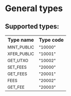 # General types
## Supported types:
<table class="tg">
  <tr>
   <th>Type name</th>
   <th>Type code</th>
  </tr>
  
  <tr>
   <td><sub>MINT_PUBLIC</sub></td>
   <td><sub>"10000"</sub></td>
  </tr>
  
  <tr>
   <td><sub>XFER_PUBLIC</sub></td>
   <td><sub>"10001"</sub></td>
  </tr>
  
  <tr>
   <td><sub>GET_UTXO</sub></td>
   <td><sub>"10002"</sub></td>
  </tr>
  
  <tr>
   <td><sub>SET_FEES</sub></td>
   <td><sub>"20000"</sub></td>
  </tr>
  
  <tr>
   <td><sub>GET_FEES</sub></td>
   <td><sub>"20001"</sub></td>
  </tr>
  
  <tr>
   <td><sub>FEES</sub></td>
   <td><sub>"20002"</sub></td>
  </tr>
  
  <tr>
   <td><sub>GET_FEE</sub></td>
   <td><sub>"20003"</sub></td>
  </tr>
</table>
